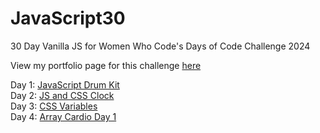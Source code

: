 # JavaScript30
 30 Day Vanilla JS for Women Who Code's Days of Code Challenge 2024

 View my portfolio page for this challenge [here](https://katmohd.github.io/JavaScript30/)

 Day 1: [JavaScript Drum Kit](https://katmohd.github.io/JavaScript30/01%20-%20JavaScript%20Drum%20Kit/) <br /> 
 Day 2: [JS and CSS Clock](https://katmohd.github.io/JavaScript30/02%20-%20JS%20and%20CSS%20Clock/) <br />
 Day 3: [CSS Variables](https://katmohd.github.io/JavaScript30/03%20-%20CSS%20Variables/) <br />
 Day 4: [Array Cardio Day 1](https://github.com/katmohd/JavaScript30/tree/main/04%20-%20Array%20Cardio%20Day%201) <br />
